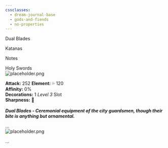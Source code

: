 ```yaml
---
cssclasses:
  - dream-journal-base
  - gods-and-fiends
  - no-properties
---
```

<div class="block-language-tabs">
	<div data-x-data="{ tab: 0 }">
		<div class="html-tabs">
			<div class="html-tab html-tab-active" data-x-bind:class="{ 'html-tab-active': tab == 0 }" data-x-on:click="tab = 0"> <p>Dual Blades </p> </div>
			<div class="html-tab html-tab-not-first" data-x-bind:class="{ 'html-tab-active': tab == 1 }" data-x-on:click="tab = 1"> <p>Katanas</p> </div>
			<div class="html-tab html-tab-not-first" data-x-bind:class="{ 'html-tab-active': tab == 2 }" data-x-on:click="tab = 2"> <p>Notes</p> </div>
		</div>
		<div class="html-tab-content">
			<div data-x-show="tab == 0" style="">
				<div class="wrapper grid">
					<div class="grid left">
						<div class="box char-note">
							<div class="callout-title">  <div class="callout-title-inner"> Holy Swords </div> </div>
							<img alt="placeholder.png" src="">
							<p class="stats">
							<b>Attack:</b> 252 <b>Element:</b> 💦 120
							<br> <b>Affinity:</b> 0%
							<br> <b>Decorations:</b> 1 <i>Level 3</i> Slot
							<br> <b>Sharpness:</b> 🔵
							<br>
							<br> <b><i>Dual Blades - Ceremonial equipment of the city guardsmen, though their bite is anything but ornamental.</i></b>
							</p>
						</div>
					</div>
					<div class="grid right">
						<div class="box char-note">
							<div class="callout-title">  <div class="callout-title-inner"> ... </div> </div>
							<img alt="placeholder.png" src="">
							<p>...</p>
						</div>
					</div>
				</div>
			</div>
			<div data-x-show="tab == 1" style="display: none;">
				<div class="wrapper grid">
					<div class="grid left">
						<div class="box char-note">
							<div class="callout-title">  <div class="callout-title-inner"> character note </div> </div>
							<img alt="placeholder.png" src="">
							<p>...</p>
						</div>
					</div>
					<div class="grid right">
						<div class="box char-note">
							<div class="callout-title">  <div class="callout-title-inner"> character note </div> </div>
							<img alt="placeholder.png" src="">
							<p>...</p>
						</div>
					</div>
				</div>
			</div>
			<div data-x-show="tab == 2" style="display: none;">
				<div class="wrapper grid">
					<div class="grid left">
						<div class="box def-note">
							<div class="callout-title"> <div class="callout-title-inner"> image + note </div> </div>
							<img alt="placeholder.png" src="">
							<p>...</p>
						</div>
					</div>
					<div class="grid right">
						<div class="box def-note">
							<div class="callout-title"> <div class="callout-title-inner"> note </div> </div>
							<p>...</p>
						</div>
					</div>
				</div>
			</div>
		</div>
	</div>
</div>